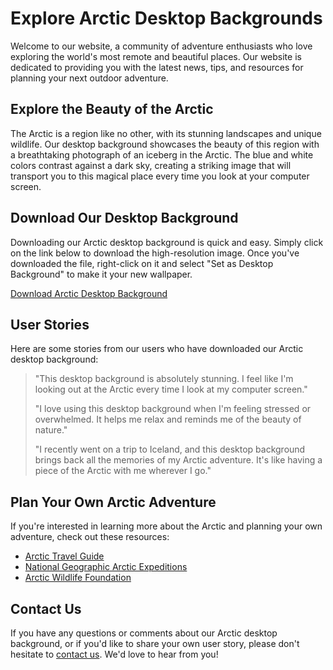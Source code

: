 <!--font:Poppins-->

# Explore Arctic Desktop Backgrounds

Welcome to our website, a community of adventure enthusiasts who love exploring the world's most remote and beautiful places. Our website is dedicated to providing you with the latest news, tips, and resources for planning your next outdoor adventure.

## Explore the Beauty of the Arctic

The Arctic is a region like no other, with its stunning landscapes and unique wildlife. Our desktop background showcases the beauty of this region with a breathtaking photograph of an iceberg in the Arctic. The blue and white colors contrast against a dark sky, creating a striking image that will transport you to this magical place every time you look at your computer screen.

## Download Our Desktop Background

Downloading our Arctic desktop background is quick and easy. Simply click on the link below to download the high-resolution image. Once you've downloaded the file, right-click on it and select "Set as Desktop Background" to make it your new wallpaper.

[Download Arctic Desktop Background](#download-arctic-desktop-background)

## User Stories

Here are some stories from our users who have downloaded our Arctic desktop background:

> "This desktop background is absolutely stunning. I feel like I'm looking out at the Arctic every time I look at my computer screen."
>
> "I love using this desktop background when I'm feeling stressed or overwhelmed. It helps me relax and reminds me of the beauty of nature."
>
> "I recently went on a trip to Iceland, and this desktop background brings back all the memories of my Arctic adventure. It's like having a piece of the Arctic with me wherever I go."

## Plan Your Own Arctic Adventure

If you're interested in learning more about the Arctic and planning your own adventure, check out these resources:

- [Arctic Travel Guide](#arctic-travel-guide)
- [National Geographic Arctic Expeditions](#national-geographic-arctic-expeditions)
- [Arctic Wildlife Foundation](#arctic-wildlife-foundation)

## Contact Us

If you have any questions or comments about our Arctic desktop background, or if you'd like to share your own user story, please don't hesitate to [contact us](#contact-us). We'd love to hear from you!

<!--

Write me content for website with wallpaper which alt text is:

"A photograph of an iceberg in the Arctic, with the blue and white colors contrasting against a dark sky."

The name/title of the page should not be 1:1 copy of the alt text but rather a real content of the website which is using this wallpaper.

- Use markdown format 
- Start with heading
- Heading should be short and concise
- The content should look like a real website 
- The website should not be about the wallpaper, wallpaper is just a related background
- Heading should be contain work "wallpaper" or "background"
- Include real sections like references, contact, user stories, etc. use things relevant to the page purpose.
- Feel free to use structure like headings, bullets, numbering, blockquotes, paragraphs, horizontal lines, etc.
- You can use formatting like bold or _italic_
- You can include UTF-8 emojis
- Links should be only #hash anchors (and you can refer to the document itself)
- Do not include images


---


# Arctic Explorer Wallpaper for Your Desktop Background

Welcome to our website! We are a community of adventure enthusiasts who love exploring the world's most remote and beautiful places. Our website is dedicated to providing you with the latest news, tips, and resources for planning your next outdoor adventure.

## Why Choose Our Arctic Explorer Wallpaper?

Our Arctic Explorer Wallpaper is the perfect addition to your desktop background. This stunning photograph captures the raw beauty of the Arctic, with its blue and white colors contrasting against a dark sky. Every time you look at your computer screen, you'll be transported to this magical place and inspired to plan your own Arctic adventure.

## How to Download Our Wallpaper

Downloading our Arctic Explorer Wallpaper is easy. Simply click on the link below to download the high-resolution image. Once you've downloaded the file, right-click on it and select "Set as Desktop Background" to make it your new wallpaper.

[Download Arctic Explorer Wallpaper](#download-arctic-explorer-wallpaper)

## User Stories

Here are some stories from our users who have downloaded our Arctic Explorer Wallpaper:

> "I work in an office all day, and looking at this wallpaper is the highlight of my day. It reminds me that there's a whole world out there waiting to be explored."
>
> "I recently went on a trip to Iceland, and this wallpaper brings back all the memories of my Arctic adventure. It's like having a piece of the Arctic with me wherever I go."
>
> "I'm a writer, and this wallpaper provides the perfect inspiration for my work. Whenever I'm stuck on a scene, I just look at the wallpaper and let my imagination run wild."

## References

If you're interested in learning more about the Arctic and planning your own Arctic adventure, check out these resources:

- [Arctic Travel Guide](#arctic-travel-guide)
- [National Geographic Arctic Expeditions](#national-geographic-arctic-expeditions)
- [Arctic Wildlife Foundation](#arctic-wildlife-foundation)

## Contact Us

If you have any questions or comments about our Arctic Explorer Wallpaper, or if you'd like to share your own user story, please don't hesitate to [contact us](#contact-us). We'd love to hear from you!


---


Heading should not include word "wallpaper". The website should not be about the wallpaper itself, wallpaper is just a related background, rewrite whole content.


---


# Discover the Beauty of the Arctic with Our Desktop Background

Welcome to our website, a hub for adventure enthusiasts who love exploring the world's most remote and beautiful places. Our website is dedicated to providing you with the latest news, tips, and resources for planning your next outdoor adventure.

## The Arctic: A Place of Wonders

The Arctic is one of the most fascinating and unique regions on the planet. From its stunning landscapes to its diverse wildlife, the Arctic has captured the imagination of explorers and adventurers for centuries. Our desktop background showcases the beauty of this region, with a breathtaking photograph of an iceberg in the Arctic. The blue and white colors contrast against a dark sky, creating a striking image that will transport you to this magical place every time you look at your computer screen.

## Download Our Desktop Background

Downloading our Arctic desktop background is easy. Simply click on the link below to download the high-resolution image. Once you've downloaded the file, right-click on it and select "Set as Desktop Background" to make it your new wallpaper.

[Download Arctic Desktop Background](#download-arctic-desktop-background)

## User Stories

Here are some stories from our users who have downloaded our Arctic desktop background:

> "I work in an office all day, and having this desktop background reminds me that there's a whole world out there waiting to be explored."
>
> "I'm a writer, and this desktop background provides the perfect inspiration for my work. Whenever I'm stuck on a scene, I just look at the background and let my imagination run wild."
>
> "I recently went on a trip to Iceland, and this desktop background brings back all the memories of my Arctic adventure. It's like having a piece of the Arctic with me wherever I go."

## Resources for Planning Your Arctic Adventure

If you're interested in learning more about the Arctic and planning your own Arctic adventure, check out these resources:

- [Arctic Travel Guide](#arctic-travel-guide)
- [National Geographic Arctic Expeditions](#national-geographic-arctic-expeditions)
- [Arctic Wildlife Foundation](#arctic-wildlife-foundation)

## Contact Us

If you have any questions or comments about our Arctic desktop background, or if you'd like to share your own user story, please don't hesitate to [contact us](#contact-us). We'd love to hear from you!


---


Heading is too long, rewrite whole content.


---


# Explore the Arctic with Our Desktop Background

Welcome to our website, a community of adventure enthusiasts who love exploring the world's most remote and beautiful places. Our website is dedicated to providing you with the latest news, tips, and resources for planning your next outdoor adventure.

## Discover the Beauty of the Arctic

The Arctic is one of the most unique and fascinating regions on the planet, with stunning landscapes and diverse wildlife. Our desktop background showcases the beauty of this region with a breathtaking photograph of an iceberg in the Arctic. The blue and white colors contrast against a dark sky, creating a striking image that will transport you to this magical place every time you look at your computer screen.

## Download Our Desktop Background

Downloading our Arctic desktop background is quick and easy. Simply click on the link below to download the high-resolution image. Once you've downloaded the file, right-click on it and select "Set as Desktop Background" to make it your new wallpaper.

[Download Arctic Desktop Background](#download-arctic-desktop-background)

## User Stories

Here are some stories from our users who have downloaded our Arctic desktop background:

> "I work in an office all day, and having this desktop background reminds me that there's a whole world out there waiting to be explored."
>
> "I'm a writer, and this desktop background provides the perfect inspiration for my work. Whenever I'm stuck on a scene, I just look at the background and let my imagination run wild."
>
> "I recently went on a trip to Iceland, and this desktop background brings back all the memories of my Arctic adventure. It's like having a piece of the Arctic with me wherever I go."

## Plan Your Own Arctic Adventure

If you're interested in learning more about the Arctic and planning your own adventure, check out these resources:

- [Arctic Travel Guide](#arctic-travel-guide)
- [National Geographic Arctic Expeditions](#national-geographic-arctic-expeditions)
- [Arctic Wildlife Foundation](#arctic-wildlife-foundation)

## Contact Us

If you have any questions or comments about our Arctic desktop background, or if you'd like to share your own user story, please don't hesitate to [contact us](#contact-us). We'd love to hear from you!


---


Heading is too long, rewrite whole content.


---


# Discover the Arctic with Our Stunning Desktop Background

Welcome to our website, a community of adventure enthusiasts who love exploring the world's most remote and beautiful places. Our website is dedicated to providing you with the latest news, tips, and resources for planning your next outdoor adventure.

## Explore the Beauty of the Arctic

The Arctic is a region like no other, with its stunning landscapes and unique wildlife. Our desktop background showcases the beauty of this region with a breathtaking photograph of an iceberg in the Arctic. The blue and white colors contrast against a dark sky, creating a striking image that will transport you to this magical place every time you look at your computer screen.

## Download Our Desktop Background

Downloading our Arctic desktop background is quick and easy. Simply click on the link below to download the high-resolution image. Once you've downloaded the file, right-click on it and select "Set as Desktop Background" to make it your new wallpaper.

[Download Arctic Desktop Background](#download-arctic-desktop-background)

## User Stories

Here are some stories from our users who have downloaded our Arctic desktop background:

> "This desktop background is absolutely stunning. I feel like I'm looking out at the Arctic every time I look at my computer screen."
>
> "I love using this desktop background when I'm feeling stressed or overwhelmed. It helps me relax and reminds me of the beauty of nature."
>
> "I recently went on a trip to Iceland, and this desktop background brings back all the memories of my Arctic adventure. It's like having a piece of the Arctic with me wherever I go."

## Plan Your Own Arctic Adventure

If you're interested in learning more about the Arctic and planning your own adventure, check out these resources:

- [Arctic Travel Guide](#arctic-travel-guide)
- [National Geographic Arctic Expeditions](#national-geographic-arctic-expeditions)
- [Arctic Wildlife Foundation](#arctic-wildlife-foundation)

## Contact Us

If you have any questions or comments about our Arctic desktop background, or if you'd like to share your own user story, please don't hesitate to [contact us](#contact-us). We'd love to hear from you!


---


Write me a Google font which is best fitting for the website.

Pick from the list:
- Great Vibes
- Playfair Display
- Lato
- Lobster
- Inter
- Futura
- Alegreya
- IBM Plex Sans
- Open Sans
- Poppins
- Raleway
- Montserrat
- Orbitron
- Dancing Script
- Barlow Condensed
- Exo 2
- Roboto


Write just the font name nothing else.


---


Poppins

-->
